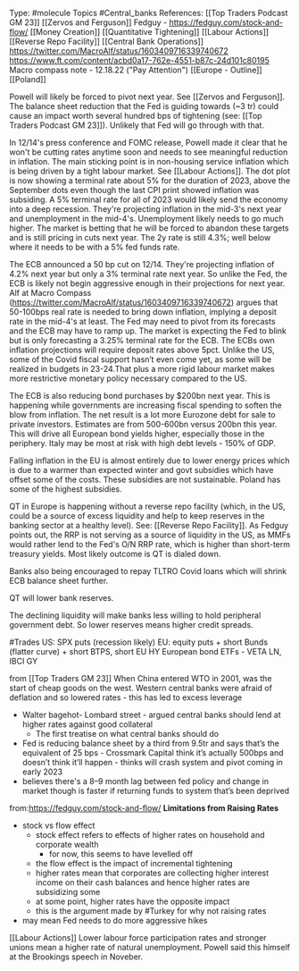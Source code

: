 Type: #molecule 
Topics #Central_banks 
References: [[Top Traders Podcast GM 23]] [[Zervos and Ferguson]]
Fedguy - https://fedguy.com/stock-and-flow/
[[Money Creation]] [[Quantitative Tightening]]
[[Labour Actions]] [[Reverse Repo Facility]]
[[Central Bank Operations]]
https://twitter.com/MacroAlf/status/1603409716339740672
https://www.ft.com/content/acbd0a17-762e-4551-b87c-24d101c80195
Macro compass note - 12.18.22 ("Pay Attention")
[[Europe - Outline]]
[[Poland]]

Powell will likely be forced to pivot next year. See [[Zervos and Ferguson]]. The balance sheet reduction that the Fed is guiding towards (~3 tr) could cause an impact worth several hundred bps of tightening (see: [[Top Traders Podcast GM 23]]). Unlikely that Fed will go through with that. 

In 12/14's press conference and FOMC release, Powell made it clear that he won't be cutting rates anytime soon and needs to see meaningful reduction in inflation. The main sticking point is in non-housing service inflation which is being driven by a tight labour market.
See [[Labour Actions]]. The dot plot is now showing a terminal rate about 5% for the duration of 2023, above the September dots even though the last CPI print showed inflation was subsiding. A 5% terminal rate for all of 2023 would likely send the economy into a deep recession. They're projecting inflation in the mid-3's next year and unemployment in the mid-4's. Unemployment likely needs to go much higher. The market is betting that he will be forced to abandon these targets and is still pricing in cuts next year. The 2y rate is still 4.3%; well below where it needs to be with a 5% fed funds rate.

The ECB announced a 50 bp cut on 12/14. They're projecting inflation of 4.2% next year but only a 3% terminal rate next year. So unlike the Fed, the ECB is likely not begin aggressive enough in their projections for next year. Alf at Macro Compass (https://twitter.com/MacroAlf/status/1603409716339740672) argues that 50-100bps real rate is needed to bring down inflation, implying a deposit rate in the mid-4's at least. The Fed may need to pivot from its forecasts and the ECB may have to ramp up. The market is expecting the Fed to blink but is only forecasting a 3.25% terminal rate for the ECB. The ECBs own inflation projections will require deposit rates above 5pct. Unlike the US, some of the Covid fiscal support hasn’t even come yet, as some will be realized in budgets in 23-24.That plus a more rigid labour market makes more restrictive monetary policy necessary compared to the US.

The ECB is also reducing bond purchases by $200bn next year. This is happening while governments are increasing fiscal spending to soften the blow from inflation. The net result is a lot more Eurozone debt for sale to private investors. Estimates are from 500-600bn versus 200bn this year. This will drive all European bond yields higher, especially those in the periphery. Italy may be most at risk with high debt levels - 150% of GDP. 



Falling inflation in the EU is almost entirely due to lower energy prices which is due to a warmer than expected winter and govt subsidies which have offset some of the costs. These subsidies are not sustainable. Poland has some of the highest subsidies.

QT in Europe is  happening without a reverse repo facility (which, in the US, could be a source of excess liquidity and help to keep reserves in the banking sector at a healthy level). See: [[Reverse Repo Facility]]. As Fedguy points out, the RRP is not serving as a source of liquidity in the US, as MMFs would rather lend to the Fed's O/N RRP rate, which is higher than short-term treasury yields.  Most likely outcome is QT is dialed down. 

Banks also being encouraged to repay TLTRO Covid loans which will shrink ECB balance sheet further. 

QT will lower bank reserves.

The declining liquidity will make banks less willing to hold peripheral government debt. So lower reserves means higher credit spreads.



#Trades 
US: SPX puts (recession likely)
EU: equity puts + short Bunds (flatter curve) + short BTPS, short EU HY
European bond ETFs - VETA LN, IBCI GY

from [[Top Traders GM 23]]
When China entered WTO in 2001, was the start of cheap goods on the west. Western central banks were afraid of deflation and so lowered rates - this has led to excess leverage 
- Walter bagehot- Lombard street - argued central banks should lend at higher rates against good collateral 
	- The first treatise on what central banks should do
- Fed is reducing balance sheet by a third from 9.5tr and says that’s the equivalent of 25 bps - Crossmark Capital  think it’s actually 500bps and doesn’t think it’ll happen - thinks will crash system and pivot coming in early 2023
- believes there's a 8–9 month lag between fed policy and change in market though is faster if returning funds to system that’s been deprived

from:https://fedguy.com/stock-and-flow/
**Limitations from Raising Rates**
- stock vs flow effect 
	- stock effect refers to effects of higher rates on household and corporate wealth
		- for now, this seems to have levelled off 
	- the flow effect is the impact of incremental tightening
	- higher rates mean that corporates are collecting higher interest income on their cash balances and hence higher rates are subsidizing some
	- at some point, higher rates have the opposite impact 
	- this is the argument made by #Turkey for why not raising rates
- may mean Fed needs to do more aggressive hikes

[[Labour Actions]]
Lower labour force participation rates and stronger unions mean a higher rate of natural unemployment. Powell said this himself at the Brookings speech in Noveber.